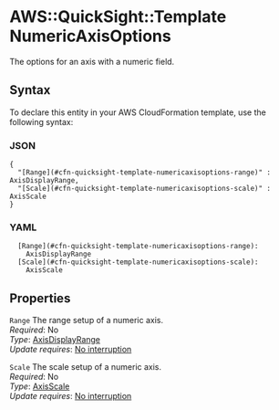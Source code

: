 # AWS::QuickSight::Template NumericAxisOptions<a name="aws-properties-quicksight-template-numericaxisoptions"></a>

The options for an axis with a numeric field\.

## Syntax<a name="aws-properties-quicksight-template-numericaxisoptions-syntax"></a>

To declare this entity in your AWS CloudFormation template, use the following syntax:

### JSON<a name="aws-properties-quicksight-template-numericaxisoptions-syntax.json"></a>

```
{
  "[Range](#cfn-quicksight-template-numericaxisoptions-range)" : AxisDisplayRange,
  "[Scale](#cfn-quicksight-template-numericaxisoptions-scale)" : AxisScale
}
```

### YAML<a name="aws-properties-quicksight-template-numericaxisoptions-syntax.yaml"></a>

```
  [Range](#cfn-quicksight-template-numericaxisoptions-range): 
    AxisDisplayRange
  [Scale](#cfn-quicksight-template-numericaxisoptions-scale): 
    AxisScale
```

## Properties<a name="aws-properties-quicksight-template-numericaxisoptions-properties"></a>

`Range`  <a name="cfn-quicksight-template-numericaxisoptions-range"></a>
The range setup of a numeric axis\.  
*Required*: No  
*Type*: [AxisDisplayRange](aws-properties-quicksight-template-axisdisplayrange.md)  
*Update requires*: [No interruption](https://docs.aws.amazon.com/AWSCloudFormation/latest/UserGuide/using-cfn-updating-stacks-update-behaviors.html#update-no-interrupt)

`Scale`  <a name="cfn-quicksight-template-numericaxisoptions-scale"></a>
The scale setup of a numeric axis\.  
*Required*: No  
*Type*: [AxisScale](aws-properties-quicksight-template-axisscale.md)  
*Update requires*: [No interruption](https://docs.aws.amazon.com/AWSCloudFormation/latest/UserGuide/using-cfn-updating-stacks-update-behaviors.html#update-no-interrupt)